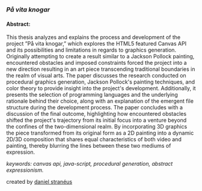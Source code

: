 ### _På vita knogar_

#### Abstract:

This thesis analyzes and explains the process and development of the project ”På vita knogar,” which explores the HTML5 featured Canvas API and its possibilities and limitations in regards to graphics generation. Originally attempting to create a result similar to a Jackson Pollock painting, encountered obstacles and imposed constraints forced the project into a new direction resulting in an art piece transcending traditional boundaries in the realm of visual arts. The paper discusses the research conducted on procedural graphics generation, Jackson Pollock's painting techniques, and color theory to provide insight into the project's development. Additionally, it presents the selection of programming languages and the underlying rationale behind their choice, along with an explanation of the emergent file structure during the development process. The paper concludes with a discussion of the final outcome, highlighting how encountered obstacles shifted the project's trajectory from its initial focus into a venture beyond the confines of the two-dimensional realm. By incorporating 3D graphics the piece transformed from its original form as a 2D painting into a dynamic 2D/3D composition that shares equal characteristics of both video and painting, thereby blurring the lines between these two mediums of expression.

_keywords: canvas api, java-script, procedural generation, abstract expressionism._<br>

created by [daniel stranéus](https://danielstraneus.github.io/home/)
